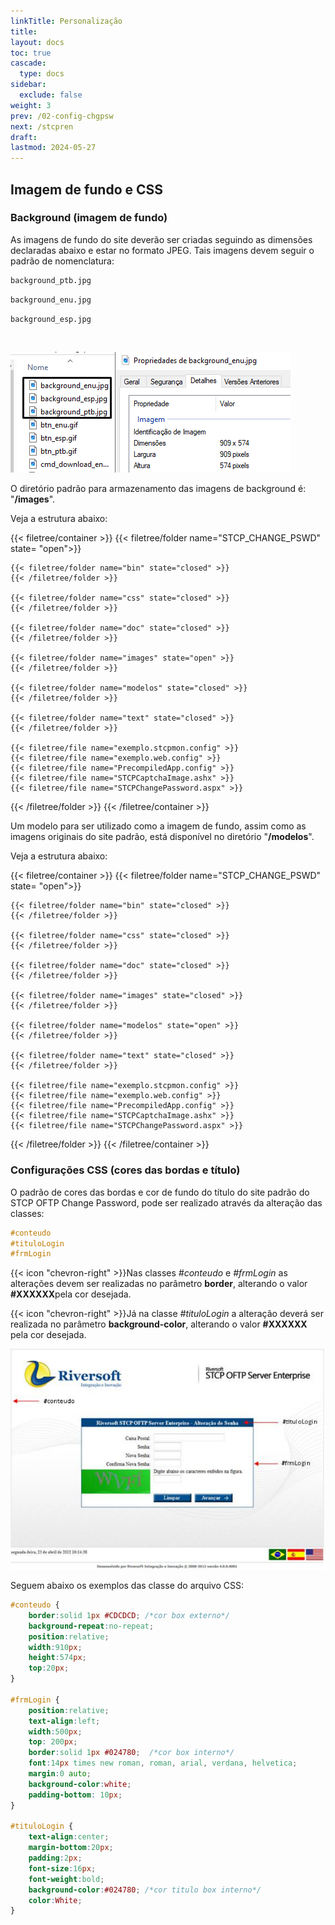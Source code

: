 ```yaml
---
linkTitle: Personalização
title:
layout: docs
toc: true
cascade:
  type: docs
sidebar:
  exclude: false
weight: 3
prev: /02-config-chgpsw
next: /stcpren
draft:
lastmod: 2024-05-27
---
```

## Imagem de fundo e CSS

### Background (imagem de fundo)

As imagens de fundo do site deverão ser criadas seguindo as dimensões declaradas abaixo e estar no formato JPEG. Tais imagens devem seguir o padrão de nomenclatura:

```xml {filename="Português"}
background_ptb.jpg
```

```xml {filename="Inglês"}
background_enu.jpg
```

```xml {filename="Espanhol"}
background_esp.jpg
```
<br>

![](img/chgpsw-08.png)

O diretório padrão para armazenamento das imagens de background é: "**/images**".

Veja a estrutura abaixo:

{{< filetree/container >}}
  {{< filetree/folder name="STCP_CHANGE_PSWD" state= "open">}}

    {{< filetree/folder name="bin" state="closed" >}}
    {{< /filetree/folder >}}

    {{< filetree/folder name="css" state="closed" >}}
    {{< /filetree/folder >}}

    {{< filetree/folder name="doc" state="closed" >}}
    {{< /filetree/folder >}}

    {{< filetree/folder name="images" state="open" >}}
    {{< /filetree/folder >}}

    {{< filetree/folder name="modelos" state="closed" >}}
    {{< /filetree/folder >}}

    {{< filetree/folder name="text" state="closed" >}}
    {{< /filetree/folder >}}

    {{< filetree/file name="exemplo.stcpmon.config" >}}
    {{< filetree/file name="exemplo.web.config" >}}
    {{< filetree/file name="PrecompiledApp.config" >}}
    {{< filetree/file name="STCPCaptchaImage.ashx" >}}
    {{< filetree/file name="STCPChangePassword.aspx" >}}

  {{< /filetree/folder >}}
{{< /filetree/container >}}


Um modelo para ser utilizado como a imagem de fundo, assim como as imagens originais do site padrão, está disponível no diretório "**/modelos**".

Veja a estrutura abaixo:

{{< filetree/container >}}
  {{< filetree/folder name="STCP_CHANGE_PSWD" state= "open">}}

    {{< filetree/folder name="bin" state="closed" >}}
    {{< /filetree/folder >}}

    {{< filetree/folder name="css" state="closed" >}}
    {{< /filetree/folder >}}

    {{< filetree/folder name="doc" state="closed" >}}
    {{< /filetree/folder >}}

    {{< filetree/folder name="images" state="closed" >}}
    {{< /filetree/folder >}}

    {{< filetree/folder name="modelos" state="open" >}}
    {{< /filetree/folder >}}

    {{< filetree/folder name="text" state="closed" >}}
    {{< /filetree/folder >}}

    {{< filetree/file name="exemplo.stcpmon.config" >}}
    {{< filetree/file name="exemplo.web.config" >}}
    {{< filetree/file name="PrecompiledApp.config" >}}
    {{< filetree/file name="STCPCaptchaImage.ashx" >}}
    {{< filetree/file name="STCPChangePassword.aspx" >}}

  {{< /filetree/folder >}}
{{< /filetree/container >}}

### Configurações CSS (cores das bordas e título)

O padrão de cores das bordas e cor de fundo do título do site padrão do STCP OFTP Change Password, pode ser realizado através da alteração das classes:

```css {filename="css/STCPChangePassword.css"}
#conteudo
#tituloLogin
#frmLogin
```
{{< icon "chevron-right" >}}Nas classes _#conteudo_ e _#frmLogin_ as alterações devem ser realizadas no parâmetro **border**, alterando o valor **#XXXXXX**pela cor desejada.

{{< icon "chevron-right" >}}Já na classe _#tituloLogin_ a alteração deverá ser realizada no parâmetro **background-color**, alterando o valor **#XXXXXX** pela cor desejada.

![](img/chgpsw-09.png)

Seguem abaixo os exemplos das classe do arquivo CSS:

```css {linenos=table,hl_lines=[2,15,28],linenostart=1,filename="css/STCPChangePassword.css"}
#conteudo {
    border:solid 1px #CDCDCD; /*cor box externo*/
    background-repeat:no-repeat;
    position:relative;
    width:910px;
    height:574px;
    top:20px;
}

#frmLogin {
    position:relative;
    text-align:left;
    width:500px;
    top: 200px;
    border:solid 1px #024780;  /*cor box interno*/
    font:14px times new roman, roman, arial, verdana, helvetica;
    margin:0 auto;
    background-color:white;
    padding-bottom: 10px;
}

#tituloLogin {
    text-align:center;
    margin-bottom:20px;
    padding:2px;
    font-size:16px;
    font-weight:bold;
    background-color:#024780; /*cor titulo box interno*/
    color:White;
}
```